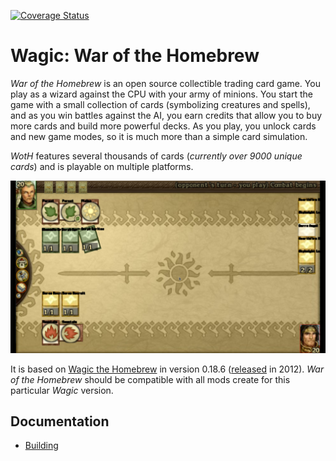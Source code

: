 [![Coverage Status](https://coveralls.io/repos/github/zie87/wth_woth/badge.svg)](https://coveralls.io/github/zie87/wth_woth)

# Wagic: War of the Homebrew

*War of the Homebrew* is an open source collectible trading card game. You play as a wizard against the CPU with your army of minions. You start the game with a small collection of cards (symbolizing creatures and spells), and as you win battles against the AI, you earn credits that allow you to buy more cards and build more powerful decks. As you play, you unlock cards and new game modes, so it is much more than a simple card simulation. 

*WotH* features several thousands of cards (*currently over 9000 unique cards*) and is playable on multiple platforms.

![screenshot](./doc/screenshot_demo.png)

It is based on [Wagic the Homebrew] in version 0.18.6 ([released](https://wololo.net/download/) in 2012). *War of the Homebrew* should be compatible with all mods create for this particular *Wagic* version.

[Wagic the Homebrew]: https://github.com/WagicProject/wagic

## Documentation

* [Building](./doc/build.md)
